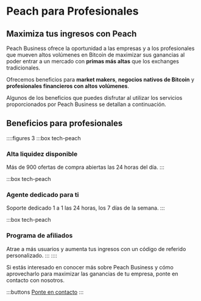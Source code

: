 # Peach para Profesionales
## Maximiza tus ingresos con Peach

Peach Business ofrece la oportunidad a las empresas y a los profesionales que mueven altos volúmenes en Bitcoin de maximizar sus ganancias al poder entrar a un mercado con **primas más altas** que los exchanges tradicionales.

Ofrecemos beneficios para **market makers**, **negocios nativos de Bitcoin** y **profesionales financieros con altos volúmenes**.

Algunos de los beneficios que puedes disfrutar al utilizar los servicios proporcionados por Peach Business se detallan a continuación.

## Beneficios para profesionales
::::figures 3
:::box tech-peach
### Alta liquidez disponible
Más de 900 ofertas de compra abiertas las 24 horas del día.
:::

:::box tech-peach
### Agente dedicado para ti
Soporte dedicado 1 a 1 las 24 horas, los 7 días de la semana.
:::

:::box tech-peach
### Programa de afiliados
Atrae a más usuarios y aumenta tus ingresos con un código de referido personalizado.
:::
::::

Si estás interesado en conocer más sobre Peach Business y cómo aprovecharlo para maximizar las ganancias de tu empresa, ponte en contacto con nosotros.

:::buttons
[Ponte en contacto](mailto:$contactEmail$)
:::
